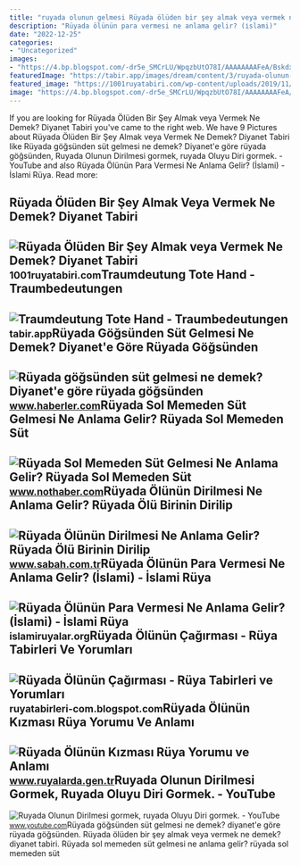 ```yaml
---
title: "ruyada olunun gelmesi Rüyada ölüden bir şey almak veya vermek ne demek? diyanet tabiri"
description: "Rüyada ölünün para vermesi ne anlama gelir? (i̇slami)"
date: "2022-12-25"
categories:
- "Uncategorized"
images:
- "https://4.bp.blogspot.com/-dr5e_SMCrLU/WpqzbUtO78I/AAAAAAAAFeA/Bskdx0xiaSE7024onuDmOUcY7uZM2MncgCLcBGAs/s1600/ruyada-olunun-cagirmasi.jpg"
featuredImage: "https://tabir.app/images/dream/content/3/ruyada-olunun-elinden-tutup-gitmek.webp"
featured_image: "https://1001ruyatabiri.com/wp-content/uploads/2019/11/ruyada-olu-gormek-ruyada-olum-gormek-oldugunu-gormek-olunun-dirilmesi-olmus-birini-gormek-oldugunu-gormek-annenin-babanin-cocugunun.jpg"
image: "https://4.bp.blogspot.com/-dr5e_SMCrLU/WpqzbUtO78I/AAAAAAAAFeA/Bskdx0xiaSE7024onuDmOUcY7uZM2MncgCLcBGAs/s1600/ruyada-olunun-cagirmasi.jpg"
---
```


If you are looking for Rüyada Ölüden Bir Şey Almak veya Vermek Ne Demek? Diyanet Tabiri you've came to the right web. We have 9 Pictures about Rüyada Ölüden Bir Şey Almak veya Vermek Ne Demek? Diyanet Tabiri like Rüyada göğsünden süt gelmesi ne demek? Diyanet'e göre rüyada göğsünden, Ruyada Olunun Dirilmesi gormek, ruyada Oluyu Diri gormek. - YouTube and also Rüyada Ölünün Para Vermesi Ne Anlama Gelir? (İslami) - İslami Rüya. Read more:

Rüyada Ölüden Bir Şey Almak Veya Vermek Ne Demek? Diyanet Tabiri
----------------------------------------------------------------

 ![Rüyada Ölüden Bir Şey Almak veya Vermek Ne Demek? Diyanet Tabiri](https://1001ruyatabiri.com/wp-content/uploads/2019/11/ruyada-olu-gormek-ruyada-olum-gormek-oldugunu-gormek-olunun-dirilmesi-olmus-birini-gormek-oldugunu-gormek-annenin-babanin-cocugunun.jpg) <small>1001ruyatabiri.com</small>Traumdeutung Tote Hand - Traumbedeutungen
-----------------------------------------

 ![Traumdeutung Tote Hand - Traumbedeutungen](https://tabir.app/images/dream/content/3/ruyada-olunun-elinden-tutup-gitmek.webp) <small>tabir.app</small>Rüyada Göğsünden Süt Gelmesi Ne Demek? Diyanet'e Göre Rüyada Göğsünden
----------------------------------------------------------------------

 ![Rüyada göğsünden süt gelmesi ne demek? Diyanet'e göre rüyada göğsünden](https://i.hbrcdn.com/haber/2022/10/05/ruyada-gogsunden-sut-gelmesi-ne-anlama-gelir-15335330_6420_amp.jpg) <small>www.haberler.com</small>Rüyada Sol Memeden Süt Gelmesi Ne Anlama Gelir? Rüyada Sol Memeden Süt
----------------------------------------------------------------------

 ![Rüyada Sol Memeden Süt Gelmesi Ne Anlama Gelir? Rüyada Sol Memeden Süt](https://i.nothaber.com/storage/files/images/2021/11/04/ruyada-sol-memeden-sut-gelmesi-ne-anlama-gelir-61838fb808207.jpg) <small>www.nothaber.com</small>Rüyada Ölünün Dirilmesi Ne Anlama Gelir? Rüyada Ölü Birinin Dirilip
-------------------------------------------------------------------

 ![Rüyada Ölünün Dirilmesi Ne Anlama Gelir? Rüyada Ölü Birinin Dirilip](https://iasbh.tmgrup.com.tr/f7d4ca/650/344/0/101/724/481?u=https://isbh.tmgrup.com.tr/sbh/2021/08/31/ruyada-olunun-dirilmesi-ne-anlama-gelir-ruyada-olu-birinin-dirilip-konusmasi-ne-demek-1630407343720.jpg) <small>www.sabah.com.tr</small>Rüyada Ölünün Para Vermesi Ne Anlama Gelir? (İslami) - İslami Rüya
------------------------------------------------------------------

 ![Rüyada Ölünün Para Vermesi Ne Anlama Gelir? (İslami) - İslami Rüya](https://i0.wp.com/islamiruyalar.org/wp-content/uploads/2017/01/ruyada-olunun-para-vermesi.jpg) <small>islamiruyalar.org</small>Rüyada Ölünün Çağırması - Rüya Tabirleri Ve Yorumları
-----------------------------------------------------

 ![Rüyada Ölünün Çağırması - Rüya Tabirleri ve Yorumları](https://4.bp.blogspot.com/-dr5e_SMCrLU/WpqzbUtO78I/AAAAAAAAFeA/Bskdx0xiaSE7024onuDmOUcY7uZM2MncgCLcBGAs/s1600/ruyada-olunun-cagirmasi.jpg) <small>ruyatabirleri-com.blogspot.com</small>Rüyada Ölünün Kızması Rüya Yorumu Ve Anlamı
-------------------------------------------

 ![Rüyada Ölünün Kızması Rüya Yorumu ve Anlamı](https://www.ruyalarda.gen.tr/images/ruyada-olunun-kizmasi.jpg) <small>www.ruyalarda.gen.tr</small>Ruyada Olunun Dirilmesi Gormek, Ruyada Oluyu Diri Gormek. - YouTube
-------------------------------------------------------------------

 ![Ruyada Olunun Dirilmesi gormek, ruyada Oluyu Diri gormek. - YouTube](https://i.ytimg.com/vi/-sZOr-sQ6nI/maxresdefault.jpg?sqp=-oaymwEmCIAKENAF8quKqQMa8AEB-AHUBoAC4AOKAgwIABABGBMgUCh_MA8=&rs=AOn4CLB4YIs_58WJ1haRhe1taah4cOf24Q) <small>www.youtube.com</small>Rüyada göğsünden süt gelmesi ne demek? diyanet'e göre rüyada göğsünden. Rüyada ölüden bir şey almak veya vermek ne demek? diyanet tabiri. Rüyada sol memeden süt gelmesi ne anlama gelir? rüyada sol memeden süt
